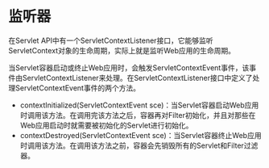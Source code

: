 # 监听器

在Servlet API中有一个ServletContextListener接口，它能够监听ServletContext对象的生命周期，实际上就是监听Web应用的生命周期。

当Servlet容器启动或终止Web应用时，会触发ServletContextEvent事件，该事件由ServletContextListener来处理。在ServletContextListener接口中定义了处理ServletContextEvent事件的两个方法。

* contextInitialized(ServletContextEvent sce)：当Servlet容器启动Web应用时调用该方法。在调用完该方法之后，容器再对Filter初始化，并且对那些在Web应用启动时就需要被初始化的Servlet进行初始化。
* contextDestroyed(ServletContextEvent sce)：当Servlet容器终止Web应用时调用该方法。在调用该方法之前，容器会先销毁所有的Servlet和Filter过滤器。